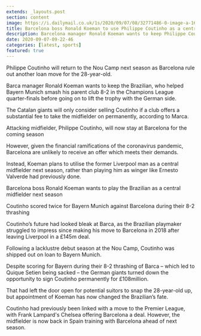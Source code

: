 ```yaml
---
extends: _layouts.post
section: content
image: https://i.dailymail.co.uk/1s/2020/09/07/08/32771486-0-image-a-16_1599465425588.jpg 
title: Barcelona boss Ronald Koeman to use Philippe Coutinho as a central midfielder 
description: Barcelona manager Ronald Koeman wants to keep Philippe Coutinho. The Catalan giants will only consider selling Coutinho if a club offers a substantial fee to take the midfielder on permanently. 
date: 2020-09-07-09-22-46 
categories: [latest, sports] 
featured: true 
--- 
```

Philippe Coutinho will return to the Nou Camp next season as Barcelona rule out another loan move for the 28-year-old.

Barca manager Ronald Koeman wants to keep the Brazilian, who helped Bayern Munich smash his parent club 8-2 in the Champions League quarter-finals before going on to lift the trophy with the German side. 

The Catalan giants will only consider selling Coutinho if a club offers a substantial fee to take the midfielder on permanently, according to Marca. 

Attacking midfielder, Philippe Coutinho, will now stay at Barcelona for the coming season

However, given the financial ramifications of the coronavirus pandemic, Barcelona are unlikely to receive an offer which meets their demands.

Instead, Koeman plans to utilise the former Liverpool man as a central midfielder next season, rather than playing him as winger like Ernesto Valverde had previously done. 

Barcelona boss Ronald Koeman wants to play the Brazilian as a central midfielder next season

Coutinho scored twice for Bayern Munich against Barcelona during their 8-2 thrashing 

Coutinho’s future had looked bleak at Barca, as the Brazilian playmaker struggled to impress since making his move to Barcelona in 2018 after leaving Liverpool in a £145m deal.

Following a lacklustre debut season at the Nou Camp, Coutinho was shipped out on loan to Bayern Munich.

Despite scoring for Bayern during their 8-2 thrashing of Barca – which led to Quique Setien being sacked – the German giants turned down the opportunity to sign Coutinho permanently for £108million.

That had left the door open for potential suitors to snap the 28-year-old up, but appointment of Koeman has now changed the Brazilian’s fate.      

Coutinho had previously been linked with a move to the Premier League, with Frank Lampard's Chelsea offering Barcelona a deal. However, the midfielder is now back in Spain training with Barcelona ahead of next season. 

